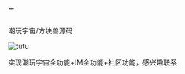 # -
潮玩宇宙/方块兽源码

![tutu](https://github.com/user-attachments/assets/3e563825-7693-4487-af3c-a9af4c5f1cde)

实现潮玩宇宙全功能+IM全功能+社区功能，感兴趣联系

